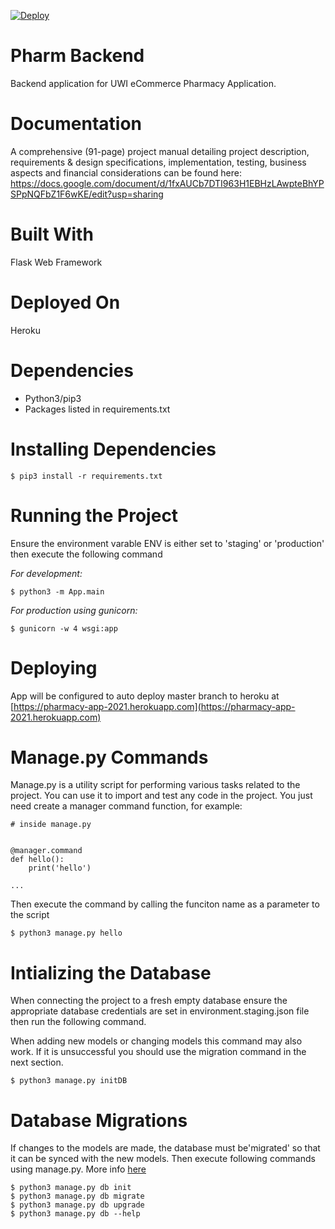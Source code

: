 
[![Deploy](https://www.herokucdn.com/deploy/button.svg)](https://heroku.com/deploy)

# Pharm Backend
Backend application for UWI eCommerce Pharmacy Application.

# Documentation
A comprehensive (91-page) project manual detailing project description, requirements & design specifications, implementation, testing, business aspects and financial considerations can be found here: https://docs.google.com/document/d/1fxAUCb7DTI963H1EBHzLAwpteBhYPSPpNQFbZ1F6wKE/edit?usp=sharing

# Built With
Flask Web Framework

# Deployed On
Heroku

# Dependencies
* Python3/pip3
* Packages listed in requirements.txt

# Installing Dependencies
```
$ pip3 install -r requirements.txt
```

# Running the Project
Ensure the environment varable ENV is either set to 'staging' or 'production' then execute the following command

_For development:_
```
$ python3 -m App.main
```
_For production using gunicorn:_
```
$ gunicorn -w 4 wsgi:app
```

# Deploying
App will be configured to auto deploy master branch to heroku at [https://pharmacy-app-2021.herokuapp.com](https://pharmacy-app-2021.herokuapp.com)

# Manage.py Commands

Manage.py is a utility script for performing various tasks related to the project. You can use it to import and test any code in the project. 
You just need create a manager command function, for example:

```
# inside manage.py


@manager.command
def hello():
    print('hello')

...    
```

Then execute the command by calling the funciton name as a parameter to the script

```
$ python3 manage.py hello
```

# Intializing the Database
When connecting the project to a fresh empty database ensure the appropriate database credentials are set in environment.staging.json file then run the following command.

When adding new models or changing models this command may also work. If it is unsuccessful you should use the migration command in the next section.

```
$ python3 manage.py initDB
```

# Database Migrations
If changes to the models are made, the database must be'migrated' so that it can be synced with the new models.
Then execute following commands using manage.py. More info [here](https://flask-migrate.readthedocs.io/en/latest/)

```
$ python3 manage.py db init
$ python3 manage.py db migrate
$ python3 manage.py db upgrade
$ python3 manage.py db --help
```
